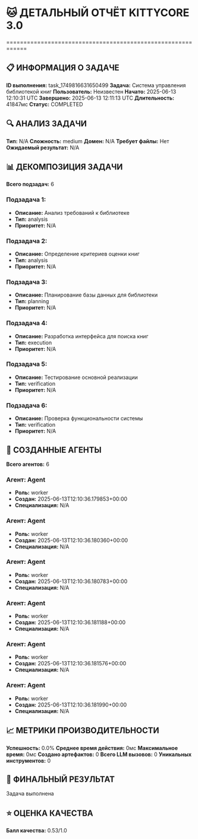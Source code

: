 # 🐱 ДЕТАЛЬНЫЙ ОТЧЁТ KITTYCORE 3.0
============================================================

## 📋 ИНФОРМАЦИЯ О ЗАДАЧЕ
**ID выполнения:** task_1749816631650499
**Задача:** Система управления библиотекой книг
**Пользователь:** Неизвестен
**Начато:** 2025-06-13 12:10:31 UTC
**Завершено:** 2025-06-13 12:11:13 UTC
**Длительность:** 41847мс
**Статус:** COMPLETED

## 🔍 АНАЛИЗ ЗАДАЧИ
**Тип:** N/A
**Сложность:** medium
**Домен:** N/A
**Требует файлы:** Нет
**Ожидаемый результат:** N/A

## 📊 ДЕКОМПОЗИЦИЯ ЗАДАЧИ
**Всего подзадач:** 6

### Подзадача 1:
- **Описание:** Анализ требований к библиотеке
- **Тип:** analysis
- **Приоритет:** N/A

### Подзадача 2:
- **Описание:** Определение критериев оценки книг
- **Тип:** analysis
- **Приоритет:** N/A

### Подзадача 3:
- **Описание:** Планирование базы данных для библиотеки
- **Тип:** planning
- **Приоритет:** N/A

### Подзадача 4:
- **Описание:** Разработка интерфейса для поиска книг
- **Тип:** execution
- **Приоритет:** N/A

### Подзадача 5:
- **Описание:** Тестирование основной реализации
- **Тип:** verification
- **Приоритет:** N/A

### Подзадача 6:
- **Описание:** Проверка функциональности системы
- **Тип:** verification
- **Приоритет:** N/A

## 🤖 СОЗДАННЫЕ АГЕНТЫ
**Всего агентов:** 6

### Агент: Agent
- **Роль:** worker
- **Создан:** 2025-06-13T12:10:36.179853+00:00
- **Специализация:** N/A

### Агент: Agent
- **Роль:** worker
- **Создан:** 2025-06-13T12:10:36.180360+00:00
- **Специализация:** N/A

### Агент: Agent
- **Роль:** worker
- **Создан:** 2025-06-13T12:10:36.180783+00:00
- **Специализация:** N/A

### Агент: Agent
- **Роль:** worker
- **Создан:** 2025-06-13T12:10:36.181188+00:00
- **Специализация:** N/A

### Агент: Agent
- **Роль:** worker
- **Создан:** 2025-06-13T12:10:36.181576+00:00
- **Специализация:** N/A

### Агент: Agent
- **Роль:** worker
- **Создан:** 2025-06-13T12:10:36.181990+00:00
- **Специализация:** N/A

## 📈 МЕТРИКИ ПРОИЗВОДИТЕЛЬНОСТИ
**Успешность:** 0.0%
**Среднее время действия:** 0мс
**Максимальное время:** 0мс
**Создано артефактов:** 0
**Всего LLM вызовов:** 0
**Уникальных инструментов:** 0

## 🎯 ФИНАЛЬНЫЙ РЕЗУЛЬТАТ
Задача выполнена

## ⭐ ОЦЕНКА КАЧЕСТВА
**Балл качества:** 0.53/1.0
